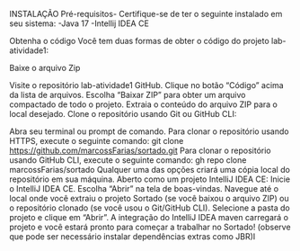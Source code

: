 INSTALAÇÃO
Pré-requisitos-
Certifique-se de ter o seguinte instalado em seu sistema:
-Java 17
-Intellij IDEA CE

Obtenha o código
Você tem duas formas de obter o código do projeto lab-atividade1:

Baixe o arquivo Zip

Visite o repositório lab-atividade1 GitHub.
Clique no botão “Código” acima da lista de arquivos.
Escolha “Baixar ZIP” para obter um arquivo compactado de todo o projeto.
Extraia o conteúdo do arquivo ZIP para o local desejado.
Clone o repositório usando Git ou GitHub CLI:

Abra seu terminal ou prompt de comando.
Para clonar o repositório usando HTTPS, execute o seguinte comando:
git clone https://github.com/marcossFarias/sortado.git
Para clonar o repositório usando GitHub CLI, execute o seguinte comando:
gh repo clone marcossFarias/sortado
Qualquer uma das opções criará uma cópia local do repositório em sua máquina.
Aberto como um projeto IntelliJ IDEA CE:
Inicie o IntelliJ IDEA CE.
Escolha “Abrir” na tela de boas-vindas.
Navegue até o local onde você extraiu o projeto Sortado (se você baixou o arquivo ZIP) ou o repositório clonado (se você usou o Git/GitHub CLI).
Selecione a pasta do projeto e clique em “Abrir”.
A integração do IntelliJ IDEA maven carregará o projeto e você estará pronto para começar a trabalhar no Sortado! (observe que pode ser necessário instalar dependências extras como JBR)I
